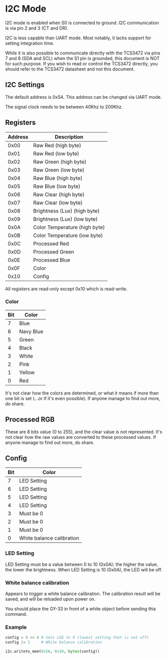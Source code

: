 # I2C Mode

I2C mode is enabled when S0 is connected to ground.
I2C communication is via pin 2 and 3 (CT and DR).

I2C is less capable than UART mode.
Most notably, it lacks support for setting integration time.

While it is also possible to communicate directly with the TCS3472 via pins 7 and 8 (SDA and SCL) when the S1 pin is grounded, this document is NOT for such purpose.
If you wish to read or control the TCS3472 directly, you should refer to the TCS3472 datasheet and not this document.

## I2C Settings

The default address is 0x5A.
This address can be changed via UART mode.

The signal clock needs to be between 40Khz to 200Khz.

## Registers

| Address | Description |
| --- | --- |
| 0x00 | Raw Red (high byte) |
| 0x01 | Raw Red (low byte) |
| 0x02 | Raw Green (high byte) |
| 0x03 | Raw Green (low byte) |
| 0x04 | Raw Blue (high byte) |
| 0x05 | Raw Blue (low byte) |
| 0x06 | Raw Clear (high byte) |
| 0x07 | Raw Clear (low byte) |
| 0x08 | Brightness (Lux) (high byte) |
| 0x09 | Brightness (Lux) (low byte) |
| 0x0A | Color Temperature (high byte) |
| 0x0B | Color Temperature (low byte) |
| 0x0C | Processed Red |
| 0x0D | Processed Green |
| 0x0E | Processed Blue |
| 0x0F | Color |
| 0x10 | Config |

All registers are read-only except 0x10 which is read-write.

### Color

| Bit | Color |
| --- | --- |
| 7 | Blue |
| 6 | Navy Blue |
| 5 | Green |
| 4 | Black |
| 3 | White |
| 2 | Pink |
| 1 | Yellow |
| 0 | Red |

It's not clear how the colors are determined, or what it means if more than one bit is set (...or if it's even possible).
If anyone manage to find out more, do share.

## Processed RGB

These are 8 bits value (0 to 255), and the clear value is not represented.
It's not clear how the raw values are converted to these processed values.
If anyone manage to find out more, do share.

## Config

| Bit | Color |
| --- | --- |
| 7 | LED Setting |
| 6 | LED Setting |
| 5 | LED Setting |
| 4 | LED Setting |
| 3 | Must be 0 |
| 2 | Must be 0 |
| 1 | Must be 0 |
| 0 | White balance calibration |

### LED Setting

LED Setting must be a value between 0 to 10 (0x0A); the higher the value, the lower the brightness.
When LED Setting is 10 (0x0A), the LED will be off.

### White balance calibration

Appears to trigger a white balance calibration.
The calibration result will be saved, and will be reloaded upon power on.

You should place the GY-33 in front of a white object before sending this command.

### Example

```python
config = 9 << 4 # Sets LED to 9 (lowest setting that is not off)
config |= 1     # White balance calibration

i2c.writeto_mem(0x5A, 0x10, bytes(config))
```
